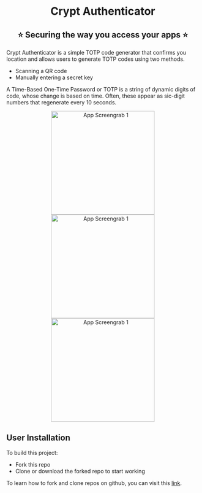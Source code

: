 <h1 align="center" style="border-bottom: none">
    <b>
        Crypt Authenticator<br>
    </b>
</h1>
<h2 align="center" style="border-bottom: none">
    ⭐️  Securing the way you access your apps  ⭐️ <br>
    </h2>



Crypt Authenticator is a simple TOTP code generator that confirms you location and allows users to generate TOTP codes using two methods. 

<ul>
    <li>Scanning a QR code</li>
    <li>Manually entering a secret key</li>
</ul>

A Time-Based One-Time Password or TOTP is a string of dynamic digits of code, whose change is based on time. Often, these appear as sic-digit numbers that regenerate every 10 seconds.

<div align="center">
<img src="https://user-images.githubusercontent.com/14253061/194707492-0754883e-010e-493e-b210-9405acc602f5.jpeg" alt="App Screengrab 1" width="270px"/>
<img src="https://user-images.githubusercontent.com/14253061/194707489-32437c1b-e234-4c15-8753-ac370d50ed7b.jpeg" alt="App Screengrab 1" width="270px"/>
<img src="https://user-images.githubusercontent.com/14253061/194707488-db707011-974b-4783-b979-1ab84636de32.jpeg" alt="App Screengrab 1" width="270px"/>
</div>


## User Installation

To build this project:
<ul>
    <li>Fork this repo</li>
    <li>Clone or download the forked repo to start working</li>
</ul>

To learn how to fork and clone repos on github, you can visit this <a href="https://docs.github.com/en/get-started/quickstart/fork-a-repo">link</a>.
